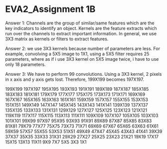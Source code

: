 # EVA2_Assignment 1B
Answer 1: Channels are the group of similar/same features which are the key indicators to identify an object.
   Kernels are the feature extracts which run over the channels to extract important information. In general, we use 3X3 matrix as kernels or filters to extract features.
   
 Answer 2: we use 3X3 kernels because number of parameters are less. For example, convolving a 5X5 image to 1X1, using a 5X5 filter requires 25 parameters, where as if i use 3X3 kernel on 5X5 image twice, i have to use only 18 parameters. 

Answer 3: We have to perform 99 convolutions. Using a 3X3 kernel, 2 pixels in x axis and y axis gets lost. Therefore, 199X199 becomes 197X197.

199X199
197X197
195X195
193X193
191X191
189X189
187X187
185X185
183X183
181X181
179X179
177X177
175X175
173X173
171X171
169X169
167X167
165X165
163X163
161X161
159X159
157X157
155X155
153X153
151X151
149X149
147X147
145X145
143X143
141X141
139X139
137X137
135X135
133X133
131X131
129X129
127X127
125X125
123X123
121X121
119X119
117X117
115X115
113X113
111X111
109X109
107X107
105X105
103X103
101X101
99X99
97X97
95X95
93X93
91X91
89X89
87X87
85X85
83X83
81X81
79X79
77X77
75X75
73X73
71X71
69X69
67X67
65X65
63X63
61X61
59X59
57X57
55X55
53X53
51X51
49X49
47X47
45X45
43X43
41X41
39X39
37X37
35X35
33X33
31X31
29X29
27X27
25X25
23X23
21X21
19X19
17X17
15X15
13X13
11X11
9X9
7X7
5X5
3X3
1X1



